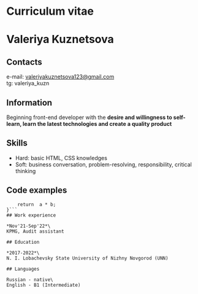 # Curriculum vitae
# Valeriya Kuznetsova
## Contacts

e-mail: valeriyakuznetsova123@gmail.com\
tg: valeriya_kuzn

## Information

Beginning front-end developer with the **desire and willingness to self-learn, learn the latest technologies and create a quality product**

## Skills

* Hard: basic HTML, CSS knowledges 
* Soft: business conversation, problem-resolving, responsibility, critical thinking

## Code examples
```function multiply(a, b){
    return  a * b;
}```
## Work experience

*Nov'21-Sep'22*\
KPMG, Audit assistant

## Education

*2017-2022*\
N. I. Lobachevsky State University of Nizhny Novgorod (UNN)

## Languages

Russian - native\
English - B1 (Intermediate)

